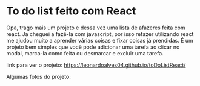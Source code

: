 # To do list feito com React

Opa, trago mais um projeto e dessa vez uma lista de afazeres feita com react. Ja cheguei a fazê-la com javascript, por isso refazer utilizando react me ajudou muito a 
aprender várias coisas e fixar coisas já prendidas. É um projeto bem simples que você pode adicionar uma tarefa ao clicar no modal, marca-la como feita ou desmarcar e
excluir uma tarefa. 

link para ver o projeto: https://leonardoalves04.github.io/toDoListReact/

Algumas fotos do projeto:
